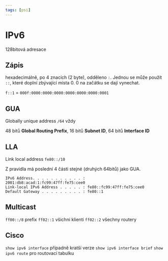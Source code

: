 ```yaml
---
tags: [psi]
---
```

# IPv6
128bitová adresace

## Zápis
hexadecimálně, po 4 znacích (2 byte), odděleno `:`. Jednou se může použít `::`, které doplní zbývající místa 0. 0 na začátku se dají vynechat.

`f::1` = `000f:0000:0000:0000:0000:0000:0000:0001`

## GUA
Globally unique address
`/64` vždy

48 bitů **Global Routing Prefix**, 16 bitů **Subnet ID**, 64 bitů **Interface ID**

## LLA
Link local address
`fe80::/10` 

Z pravidla má poslední 4 části stejné (druhých 64bitů) jako GUA.

```
IPv6 Address. . . . . . . . . . . : 2001:db8:acad:1:fc99:47ff:fe75:cee0
Link-local IPv6 Address . . . . . : fe80::fc99:47ff:fe75:cee0
Default Gateway . . . . . . . . . : fe80::1
```

## Multicast
`ff00::/8` prefix
`ff02::1` všichni klienti
`ff02::2` všechny routery

## Cisco

`show ipv6 interface` případně kratší verze `show ipv6 interface brief`
`show ipv6 route` pro routovací tabulku